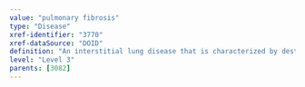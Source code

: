 ```yaml
---
value: "pulmonary fibrosis"
type: "Disease"
xref-identifier: "3770"
xref-dataSource: "DOID"
definition: "An interstitial lung disease that is characterized by destruction, scarring, and thickening of the interstitial lung tissues and progressive pulmonary function loss in a restrictive pattern, has_symptom progressive shortness of breath, fatigue, and chronic cough, possibly has_material_basis_in exposure to certain chemicals, autoimmune conditions, and radiation."
level: "Level 3"
parents: [3082]
---
```

